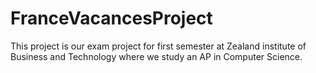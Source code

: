 # FranceVacancesProject

This project is our exam project for first semester at Zealand institute of Business and Technology where we study an AP in Computer Science.  
